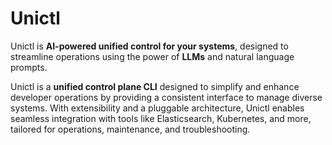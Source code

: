 # Unictl

Unictl is **AI-powered unified control for your systems**, designed to streamline operations using the power of **LLMs** and natural language prompts.

Unictl is a **unified control plane CLI** designed to simplify and enhance developer operations by providing a consistent interface to manage diverse systems. With extensibility and a pluggable architecture, Unictl enables seamless integration with tools like Elasticsearch, Kubernetes, and more, tailored for operations, maintenance, and troubleshooting.
